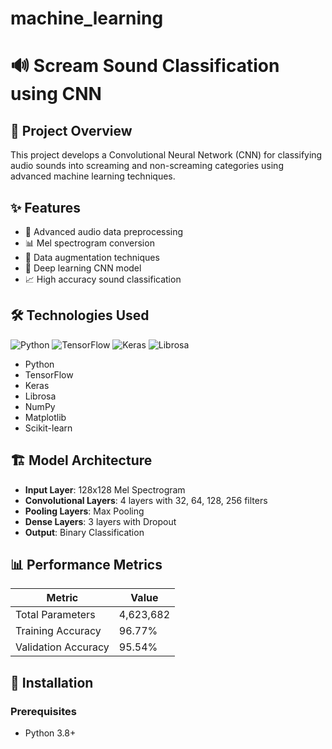 # machine_learning

# 🔊 Scream Sound Classification using CNN

## 📝 Project Overview
This project develops a Convolutional Neural Network (CNN) for classifying audio sounds into screaming and non-screaming categories using advanced machine learning techniques.

## ✨ Features
- 🔬 Advanced audio data preprocessing
- 📊 Mel spectrogram conversion
- 🔄 Data augmentation techniques
- 🧠 Deep learning CNN model
- 📈 High accuracy sound classification

## 🛠 Technologies Used
![Python](https://img.shields.io/badge/Python-3.8+-blue)
![TensorFlow](https://img.shields.io/badge/TensorFlow-2.x-orange)
![Keras](https://img.shields.io/badge/Keras-2.x-red)
![Librosa](https://img.shields.io/badge/Librosa-0.9+-green)

- Python
- TensorFlow
- Keras
- Librosa
- NumPy
- Matplotlib
- Scikit-learn

## 🏗 Model Architecture
- **Input Layer**: 128x128 Mel Spectrogram
- **Convolutional Layers**: 4 layers with 32, 64, 128, 256 filters
- **Pooling Layers**: Max Pooling
- **Dense Layers**: 3 layers with Dropout
- **Output**: Binary Classification

## 📊 Performance Metrics
| Metric | Value |
|--------|-------|
| Total Parameters | 4,623,682 |
| Training Accuracy | 96.77% |
| Validation Accuracy | 95.54% |

## 🚀 Installation


### Prerequisites
- Python 3.8+
